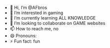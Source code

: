 - 👋 Hi, I’m @AFbros
- 👀 I’m interested in gaming
- 🌱 I’m currently learning ALL KNOWLEDGE
- 💞️ I’m looking to collaborate on GAME websites
- 📫 How to reach me, no
- 😄 Pronouns: 
- ⚡ Fun fact: fun

<!---
AFbros/AFbros is a ✨ special ✨ repository because its `README.md` (this file) appears on your GitHub profile.
You can click the Preview link to take a look at your changes.
--->
